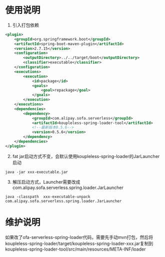 # 使用说明

1. 引入打包依赖
```xml
<plugin>
    <groupId>org.springframework.boot</groupId>
    <artifactId>spring-boot-maven-plugin</artifactId>
    <version>2.7.15</version>
    <configuration>
        <outputDirectory>../../target/boot</outputDirectory>
        <classifier>executable</classifier>
    </configuration>
    <executions>
        <execution>
            <id>package</id>
            <goals>
                <goal>repackage</goal>
            </goals>
        </execution>
    </executions>
    <dependencies>
        <dependency>
            <groupId>com.alipay.sofa.serverless</groupId>
            <artifactId>koupleless-spring-loader-tool</artifactId>
            <!--最新版本0.5.6-->
            <version>0.5.6</version>
        </dependency>
    </dependencies>
</plugin>
```
2. fat jar启动方式不变，会默认使用koupleless-spring-loader的JarLauncher启动
```shell
java -jar xxx-executable.jar
```
3. 解压启动方式，Launcher需要改成com.alipay.sofa.serverless.spring.loader.JarLauncher
```shell
java -classpath  xxx-executable-unpack com.alipay.sofa.serverless.spring.loader.JarLauncher
```

# 维护说明

如果改了ofa-serverless-spring-loader代码，需要先手动mvn打包，然后将koupleless-spring-loader/target/koupleless-spring-loader-xxx.jar复制到koupleless-spring-loader-tool/src/main/resources/META-INF/loader

